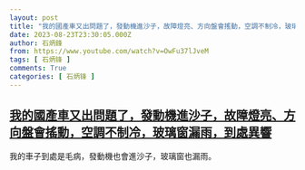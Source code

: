 ```yaml
---
layout: post
title: "我的國產車又出問題了，發動機進沙子，故障燈亮、方向盤會搖動，空調不制冷，玻璃窗漏雨，到處異響"
date: 2023-08-23T23:30:05.000Z
author: 石炳鋒
from: https://www.youtube.com/watch?v=OwFu37lJveM
tags: [ 石炳锋 ]
comments: True
categories: [ 石炳锋 ]
---
```

<!--1692833405000-->
[我的國產車又出問題了，發動機進沙子，故障燈亮、方向盤會搖動，空調不制冷，玻璃窗漏雨，到處異響](https://www.youtube.com/watch?v=OwFu37lJveM)
------

<div>
我的車子到處是毛病，發動機也會進沙子，玻璃窗也漏雨。
</div>
